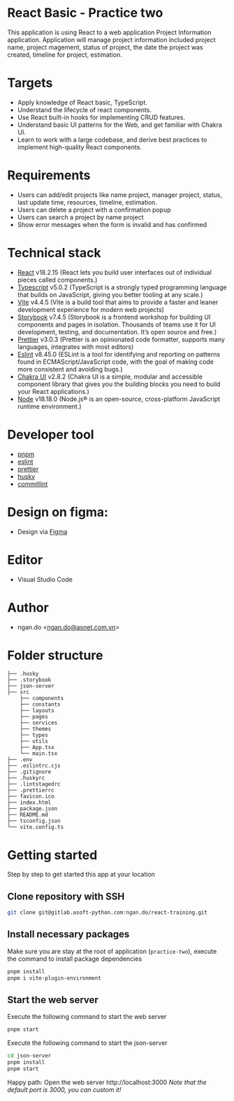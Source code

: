 # React Basic - Practice two

This application is using React to a web application Project Information application. Application will manage project information included project name, project magement, status of project, the date the project was created, timeline for project, estimation.

# Targets

- Apply knowledge of React basic, TypeScript.
- Understand the lifecycle of react components.
- Use React built-in hooks for implementing CRUD features.
- Understand basic UI patterns for the Web, and get familiar with Chakra UI.
- Learn to work with a large codebase, and derive best practices to implement high-quality React components.

# Requirements

- Users can add/edit projects like name project, manager project, status, last update time, resources, timeline, estimation.
- Users can delete a project with a confirmation popup
- Users can search a project by name project
- Show error messages when the form is invalid and has confirmed

# Technical stack

- [React](https://react.dev/) v18.2.15 (React lets you build user interfaces out of individual pieces called components.)
- [Typescript](https://www.typescriptlang.org/) v5.0.2 (TypeScript is a strongly typed programming language that builds on JavaScript, giving you better tooling at any scale.)
- [Vite](https://vitejs.dev/) v4.4.5 (Vite is a build tool that aims to provide a faster and leaner development experience for modern web projects)
- [Storybook](https://storybook.js.org/) v7.4.5 (Storybook is a frontend workshop for building UI components and pages in isolation. Thousands of teams use it for UI development, testing, and documentation. It’s open source and free.)
- [Prettier](https://storybook.js.org/) v3.0.3 (Prettier is an opinionated code formatter, supports many languages, integrates with most editors)
- [Eslint](https://eslint.org/) v8.45.0 (ESLint is a tool for identifying and reporting on patterns found in ECMAScript/JavaScript code, with the goal of making code more consistent and avoiding bugs.)
- [Chakra UI](https://chakra-ui.com/) v2.8.2 (Chakra UI is a simple, modular and accessible component library that gives you the building blocks you need to build your React applications.)
- [Node](https://nodejs.org/en/) v18.18.0 (Node.js® is an open-source, cross-platform JavaScript runtime environment.)

# Developer tool

- [pnpm](https://pnpm.io/)
- [eslint](https://eslint.org/)
- [prettier](https://storybook.js.org/)
- [husky](https://www.npmjs.com/package/husky)
- [commitlint](https://commitlint.js.org/#/)

# Design on figma:

- Design via [Figma](https://www.figma.com/file/dfLp5XLtk4WG4HcXI8GBiY/Project-Management?node-id=0%3A1&mode=dev)

# Editor

- Visual Studio Code

# Author

- ngan.do <[ngan.do@asnet.com.vn](ngan.do@asnet.com.vn)>

# Folder structure

```
├── .husky
├── .storybook
├── json-server
├── src
    ├── components
    ├── constants
    ├── layouts
    ├── pages
    ├── services
    ├── themes
    ├── types
    ├── utils
    ├── App.tsx
    └── main.tsx
├── .env
├── .eslintrc.cjs
├── .gitignore
├── .huskyrc
├── .lintstagedrc
├── .prettierrc
├── favicon.ico
├── index.html
├── package.json
├── README.md
├── tsconfig.json
└── vite.config.ts
```

# Getting started

Step by step to get started this app at your location

## Clone repository with SSH

```bash
git clone git@gitlab.asoft-python.com:ngan.do/react-training.git
```

## Install necessary packages

Make sure you are stay at the root of application (`practice-two`), execute the command
to install package dependencies

```bash
pnpm install
pnpm i vite-plugin-environment
```

## Start the web server

Execute the following command to start the web server

```bash
pnpm start
```

Execute the following command to start the json-server

```bash
cd json-server
pnpm install
pnpm start
```

Happy path: Open the web server http://localhost:3000
_Note that the default port is 3000, you can custom it!_

